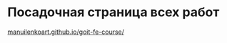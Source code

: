 # Посадочная страница всех работ

[manuilenkoart.github.io/goit-fe-course/](https://manuilenkoart.github.io/goit-fe-course/)
